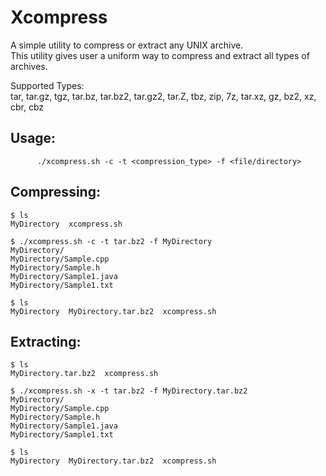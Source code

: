 # Xcompress
A simple utility to compress or extract any UNIX archive.  
This utility gives user a uniform way to compress and extract all types of archives.  

Supported Types:  
tar, tar.gz, tgz, tar.bz, tar.bz2, tar.gz2, tar.Z, tbz, zip, 7z, tar.xz, gz, bz2, xz, cbr, cbz  

## Usage:

```
      ./xcompress.sh -c -t <compression_type> -f <file/directory>
```

## Compressing:

```
$ ls
MyDirectory  xcompress.sh

$ ./xcompress.sh -c -t tar.bz2 -f MyDirectory
MyDirectory/
MyDirectory/Sample.cpp
MyDirectory/Sample.h
MyDirectory/Sample1.java
MyDirectory/Sample1.txt

$ ls
MyDirectory  MyDirectory.tar.bz2  xcompress.sh
```

## Extracting:

```
$ ls
MyDirectory.tar.bz2  xcompress.sh

$ ./xcompress.sh -x -t tar.bz2 -f MyDirectory.tar.bz2
MyDirectory/
MyDirectory/Sample.cpp
MyDirectory/Sample.h
MyDirectory/Sample1.java
MyDirectory/Sample1.txt

$ ls
MyDirectory  MyDirectory.tar.bz2  xcompress.sh
```

